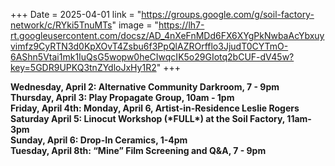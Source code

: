 +++
Date = 2025-04-01
link = "https://groups.google.com/g/soil-factory-network/c/RYki5TnuMTs"
image = "https://lh7-rt.googleusercontent.com/docsz/AD_4nXeFnMDd6FX6XYgPkNwbaAcYbxuyvimfz9CyRTN3d0KpXOvT4Zsbu6f3PpQlAZROrfflo3JjudT0CYTmO-6AShn5Vtai1mk1IuQsG5wopw0heCIwqcIK5o29GIotq2bCUF-dV45w?key=5GDR9UPKQ3tnZYdloJxHy1R2"
+++

**Wednesday, April 2: Alternative Community Darkroom, 7 - 9pm**  
**Thursday, April 3: Play Propagate Group, 10am - 1pm**  
**Friday, April 4th: Monday, April 6, Artist-in-Residence Leslie Rogers**  
**Saturday April 5: Linocut Workshop (\*FULL\*) at the Soil Factory, 11am-3pm**  
**Sunday, April 6: Drop-In Ceramics, 1-4pm**  
**Tuesday, April 8th: “Mine” Film Screening and Q&A, 7 - 9pm**  

<!--more--\>
